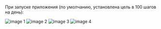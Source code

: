 При запуске приложения (по умолчанию, установлена цель в 100 шагов на день): 

![image 1](https://github.com/vanosss/Bitcup-GoogleFitApp/blob/master/images/4.jpg)
![image 2](https://github.com/vanosss/Bitcup-GoogleFitApp/blob/master/images/3.jpg)
![image 3](https://github.com/vanosss/Bitcup-GoogleFitApp/blob/master/images/2.jpg)
![image 4](https://github.com/vanosss/Bitcup-GoogleFitApp/blob/master/images/1.jpg)
